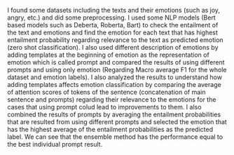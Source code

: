 I found some datasets including the texts and their emotions (such as joy, angry, etc.) and did some preprocessing. I used some NLP models (Bert based models such as Deberta, Roberta, Bart) to check the entailment of the text and emotions and find the emotion for each text that has highest entailment probability regarding relevance to the text as predicted emotion (zero shot classification). I also used different description of emotions by adding templates at the beginning of emotion as the representation of emotion which is called prompt and compared the results of using different prompts and using only emotion (Regarding Macro average F1 for the whole dataset and emotion labels). I also analyzed the results to understand how adding templates affects emotion classification by comparing the average of attention scores of tokens of the sentence (concatenation of main sentence and prompts) regarding their relevance to the emotions for the cases that using prompt colud lead to improvements to them.  I also combined the results of prompts by averaging the entailment probabilities that are resulted from using different prompts and selected the emotion that has the highest average of the entailment probabilities as the predicted label. We can see that the ensemble method has the performance equal to the best individual prompt result.
